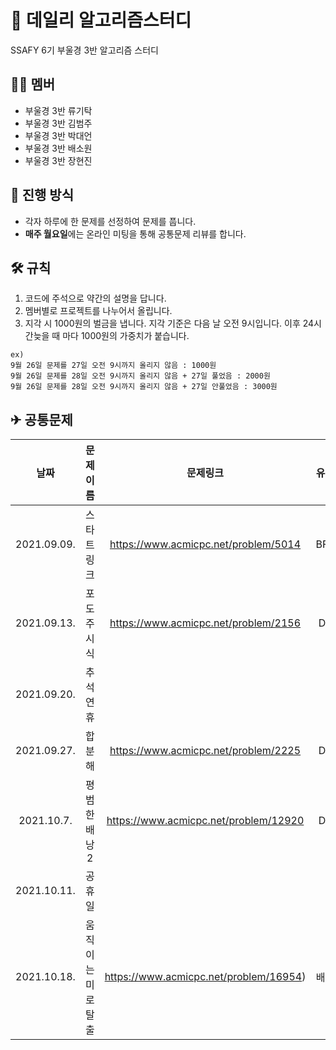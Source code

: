 # 🥇 데일리 알고리즘스터디
SSAFY 6기 부울경 3반 알고리즘 스터디
## 🤷‍♂️ 멤버
* 부울경 3반 류기탁
* 부울경 3반 김범주
* 부울경 3반 박대언
* 부울경 3반 배소원
* 부울경 3반 장현진

## 📣 진행 방식
* 각자 하루에 한 문제를 선정하여 문제를 풉니다.   
* **매주 월요일**에는 온라인 미팅을 통해 공통문제 리뷰를 합니다.

## 🛠 규칙
1. 코드에 주석으로 약간의 설명을 답니다.
2. 멤버별로 프로젝트를 나누어서 올립니다.
3. 지각 시 1000원의 벌금을 냅니다. 지각 기준은 다음 날 오전 9시입니다. 이후 24시간늦을 때 마다 1000원의 가중치가 붙습니다.
```
ex) 
9월 26일 문제를 27일 오전 9시까지 올리지 않음 : 1000원
9월 26일 문제를 28일 오전 9시까지 올리지 않음 + 27일 풀었음 : 2000원
9월 26일 문제를 28일 오전 9시까지 올리지 않음 + 27일 안풀었음 : 3000원
```

## ✈ 공통문제
|날짜|문제이름|문제링크|유형 |
|:--:|:-----:|:----:|:----:|
|2021.09.09.|스타트링크|https://www.acmicpc.net/problem/5014|BFS|
|2021.09.13.|포도주시식|https://www.acmicpc.net/problem/2156|DP|
|2021.09.20.|추석연휴|||
|2021.09.27.|합분해|https://www.acmicpc.net/problem/2225|DP|
|2021.10.7.|평범한배낭2|https://www.acmicpc.net/problem/12920|DP|
|2021.10.11.|공휴일|||
|2021.10.18.|움직이는미로탈출|https://www.acmicpc.net/problem/16954)|배열|
